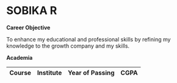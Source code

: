 # SOBIKA R

**Career Objective**

To enhance my educational and professional skills by refining my knowledge to the growth company and my skills.

**Academia**

| Course | Institute | Year of Passing | CGPA |
| ------ | --------- | --------------- | ---- |


